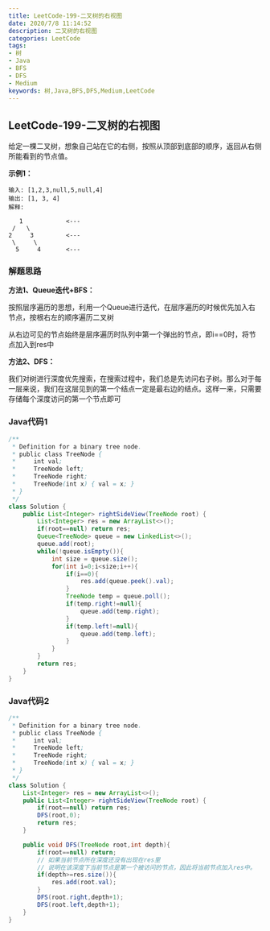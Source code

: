 ```yaml
---
title: LeetCode-199-二叉树的右视图
date: 2020/7/8 11:14:52
description: 二叉树的右视图
categories: LeetCode
tags: 
- 树
- Java
- BFS
- DFS
- Medium
keywords: 树,Java,BFS,DFS,Medium,LeetCode
---
```


## LeetCode-199-二叉树的右视图

给定一棵二叉树，想象自己站在它的右侧，按照从顶部到底部的顺序，返回从右侧所能看到的节点值。

<!--more-->

**示例1：**

```
输入: [1,2,3,null,5,null,4]
输出: [1, 3, 4]
解释:

   1            <---
 /   \
2     3         <---
 \     \
  5     4       <---
```

### 解题思路

**方法1、Queue迭代+BFS：**

按照层序遍历的思想，利用一个Queue进行迭代，在层序遍历的时候优先加入右节点，按根右左的顺序遍历二叉树

从右边可见的节点始终是层序遍历时队列中第一个弹出的节点，即i==0时，将节点加入到res中

**方法2、DFS：**

我们对树进行深度优先搜索，在搜索过程中，我们总是先访问右子树。那么对于每一层来说，我们在这层见到的第一个结点一定是最右边的结点。这样一来，只需要存储每个深度访问的第一个节点即可

### Java代码1

```java
/**
 * Definition for a binary tree node.
 * public class TreeNode {
 *     int val;
 *     TreeNode left;
 *     TreeNode right;
 *     TreeNode(int x) { val = x; }
 * }
 */
class Solution {
    public List<Integer> rightSideView(TreeNode root) {
        List<Integer> res = new ArrayList<>();
        if(root==null) return res;
        Queue<TreeNode> queue = new LinkedList<>();
        queue.add(root);
        while(!queue.isEmpty()){
            int size = queue.size();
            for(int i=0;i<size;i++){
                if(i==0){
                    res.add(queue.peek().val);
                }
                TreeNode temp = queue.poll();
                if(temp.right!=null){
                    queue.add(temp.right);
                }
                if(temp.left!=null){
                    queue.add(temp.left);
                }
            }
        }
        return res;
    }
}
```

### Java代码2

```java
/**
 * Definition for a binary tree node.
 * public class TreeNode {
 *     int val;
 *     TreeNode left;
 *     TreeNode right;
 *     TreeNode(int x) { val = x; }
 * }
 */
class Solution {
    List<Integer> res = new ArrayList<>();
    public List<Integer> rightSideView(TreeNode root) {
        if(root==null) return res;
        DFS(root,0);
        return res;
    }

    public void DFS(TreeNode root,int depth){
        if(root==null) return;
        // 如果当前节点所在深度还没有出现在res里
        // 说明在该深度下当前节点是第一个被访问的节点，因此将当前节点加入res中。
        if(depth>=res.size()){
            res.add(root.val);
        }
        DFS(root.right,depth+1);
        DFS(root.left,depth+1);
    }
}
```

